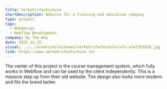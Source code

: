 ```yaml
---
title: Verkehrsfachschule
shortDescription: Website for a training and education company
type: project
tags:
  - Webdesign
  - Webflow Development
company: By The Way
date: 2022-12-15
visual: ../../assets/milestones/verkehrsfachschule/vfs-a7a7391b16.jpg
link: https://www.verkehrsfachschule.ch/
---
```


The center of this project is the course management system, which fully works in Webflow and can be used by the client independently. This is a massive step up from their old website. The design also looks more modern and fits the brand better.
